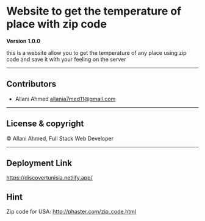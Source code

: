 # Website to get the temperature of place with zip code 

**Version 1.0.0**

this is a website allow you to get the temperature of any place using zip code and save it with your feeling on the server

---

## Contributors
- Allani Ahmed <allania7med11@gmail.com>

---
## License & copyright
© Allani Ahmed, Full Stack Web Developer

---
## Deployment Link
https://discovertunisia.netlify.app/

## Hint
Zip code for USA:
http://phaster.com/zip_code.html